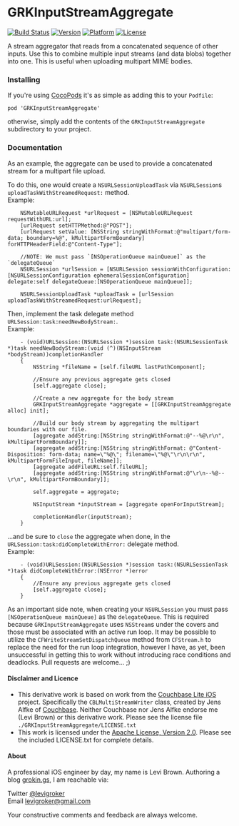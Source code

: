 GRKInputStreamAggregate
===========
[![Build Status](https://travis-ci.org/levigroker/GRKInputStreamAggregate.svg)](https://travis-ci.org/levigroker/GRKInputStreamAggregate)
[![Version](http://img.shields.io/cocoapods/v/GRKInputStreamAggregate.svg)](http://cocoapods.org/?q=GRKInputStreamAggregate)
[![Platform](http://img.shields.io/cocoapods/p/GRKInputStreamAggregate.svg)]()
[![License](http://img.shields.io/cocoapods/l/GRKInputStreamAggregate.svg)](https://github.com/levigroker/GRKInputStreamAggregate/blob/master/LICENSE.txt)

A stream aggregator that reads from a concatenated sequence of other inputs. Use this to
combine multiple input streams (and data blobs) together into one. This is useful when
uploading multipart MIME bodies.

### Installing

If you're using [CocoPods](http://cocopods.org) it's as simple as adding this to your
`Podfile`:

	pod 'GRKInputStreamAggregate'

otherwise, simply add the contents of the `GRKInputStreamAggregate` subdirectory to your
project.

### Documentation

As an example, the aggregate can be used to provide a concatenated stream for a multipart
file upload.

To do this, one would create a `NSURLSessionUploadTask` via `NSURLSession`s `uploadTaskWithStreamedRequest:` method.  
Example:

		NSMutableURLRequest *urlRequest = [NSMutableURLRequest requestWithURL:url];
		[urlRequest setHTTPMethod:@"POST"];
		[urlRequest setValue: [NSString stringWithFormat:@"multipart/form-data; boundary=%@", kMultipartFormBoundary] forHTTPHeaderField:@"Content-Type"];

		//NOTE: We must pass `[NSOperationQueue mainQueue]` as the `delegateQueue`
		NSURLSession *urlSession = [NSURLSession sessionWithConfiguration:[NSURLSessionConfiguration ephemeralSessionConfiguration] delegate:self delegateQueue:[NSOperationQueue mainQueue]];

		NSURLSessionUploadTask *uploadTask = [urlSession uploadTaskWithStreamedRequest:urlRequest];

Then, implement the task delegate method `URLSession:task:needNewBodyStream:`.  
Example:

		- (void)URLSession:(NSURLSession *)session task:(NSURLSessionTask *)task needNewBodyStream:(void (^)(NSInputStream *bodyStream))completionHandler
		{
			NSString *fileName = [self.fileURL lastPathComponent];

			//Ensure any previous aggregate gets closed
			[self.aggregate close];
	
			//Create a new aggregate for the body stream
			GRKInputStreamAggregate *aggregate = [[GRKInputStreamAggregate alloc] init];

			//Build our body stream by aggregating the multipart boundaries with our file.
			[aggregate addString:[NSString stringWithFormat:@"--%@\r\n", kMultipartFormBoundary]];
			[aggregate addString:[NSString stringWithFormat: @"Content-Disposition: form-data; name=\"%@\"; filename=\"%@\"\r\n\r\n", kMultipartFormFileInput, fileName]];
			[aggregate addFileURL:self.fileURL];
			[aggregate addString:[NSString stringWithFormat:@"\r\n--%@--\r\n", kMultipartFormBoundary]];

			self.aggregate = aggregate;
	
			NSInputStream *inputStream = [aggregate openForInputStream];

			completionHandler(inputStream);
		}

...and be sure to `close` the aggregate when done, in the `URLSession:task:didCompleteWithError:`
delegate method.  
Example:

		- (void)URLSession:(NSURLSession *)session task:(NSURLSessionTask *)task didCompleteWithError:(NSError *)error
		{
			//Ensure any previous aggregate gets closed
			[self.aggregate close];
		}

As an important side note, when creating your `NSURLSession` you must pass `[NSOperationQueue mainQueue]` as the `delegateQueue`.
This is required because `GRKInputStreamAggregate` uses `NSStream`s under the covers and
those must be associated with an active run loop. It may be possible to utilize the
`CFWriteStreamSetDispatchQueue` method from `CFStream.h` to replace the need for the run
loop integration, however I have, as yet, been unsuccessful in getting this to work
without introducing race conditions and deadlocks. Pull requests are welcome... ;)

#### Disclaimer and Licence

* This derivative work is based on work from the [Couchbase Lite iOS](https://github.com/couchbase/couchbase-lite-ios) project.
  Specifically the `CBLMultiStreamWriter` class, created by Jens Alfke of [Couchbase](http://www.couchbase.com).
  Neither Couchbase nor Jens Alfke endorse me (Levi Brown) or this derivative work.
  Please see the license file `./GRKInputStreamAggregate/LICENSE.txt`
* This work is licensed under the [Apache License, Version 2.0](http://www.apache.org/licenses/LICENSE-2.0).
  Please see the included LICENSE.txt for complete details.

#### About
A professional iOS engineer by day, my name is Levi Brown. Authoring a blog
[grokin.gs](http://grokin.gs), I am reachable via:

Twitter [@levigroker](https://twitter.com/levigroker)  
Email [levigroker@gmail.com](mailto:levigroker@gmail.com)  

Your constructive comments and feedback are always welcome.
